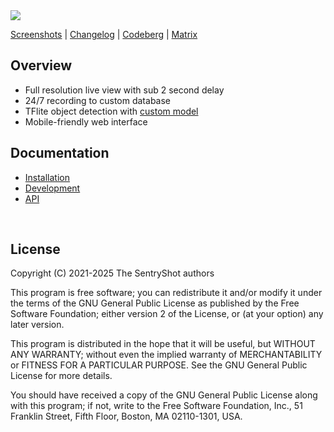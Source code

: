 <img src="https://codeberg.org/SentryShot/sentryshot-assets/raw/branch/master/screenshots/recordings.png">

[Screenshots](https://codeberg.org/SentryShot/sentryshot-assets/src/branch/master/screenshots) | [Changelog](./misc/CHANGELOG.md) | [Codeberg](https://codeberg.org/SentryShot/sentryshot) | [Matrix](https://matrix.to/#/#sentryshot:matrix.org)

## Overview


* Full resolution live view with sub 2 second delay
* 24/7 recording to custom database
* TFlite object detection with [custom model](https://codeberg.org/Curid/TF-CCTV)
* Mobile-friendly web interface


## Documentation

- [Installation](./docs/1_Installation.md)
- [Development](./docs/3_Development.md)
- [API](./docs/4_API.md)

<br>

## License

Copyright (C) 2021-2025 The SentryShot authors

This program is free software; you can redistribute it and/or modify it under the terms of the GNU General Public License as published by the Free Software Foundation; either version 2 of the License, or (at your option) any later version.

This program is distributed in the hope that it will be useful, but WITHOUT ANY WARRANTY; without even the implied warranty of MERCHANTABILITY or FITNESS FOR A PARTICULAR PURPOSE. See the GNU General Public License for more details.

You should have received a copy of the GNU General Public License along with this program; if not, write to the Free Software Foundation, Inc., 51 Franklin Street, Fifth Floor, Boston, MA 02110-1301, USA. 